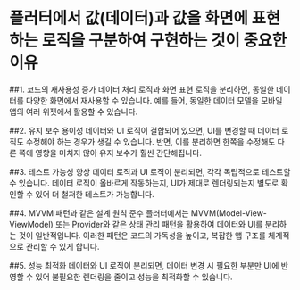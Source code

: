 # 플러터에서 값(데이터)과 값을 화면에 표현하는 로직을 구분하여 구현하는 것이 중요한 이유

##1. 코드의 재사용성 증가
데이터 처리 로직과 화면 표현 로직을 분리하면, 동일한 데이터를 다양한 화면에서 재사용할 수 있습니다. 예를 들어, 동일한 데이터 모델을 모바일 앱의 여러 위젯에서 활용할 수 있습니다.

##2. 유지 보수 용이성
데이터와 UI 로직이 결합되어 있으면, UI를 변경할 때 데이터 로직도 수정해야 하는 경우가 생길 수 있습니다. 반면, 이를 분리하면 한쪽을 수정해도 다른 쪽에 영향을 미치지 않아 유지 보수가 훨씬 간단해집니다.

##3. 테스트 가능성 향상
데이터 로직과 UI 로직이 분리되면, 각각 독립적으로 테스트할 수 있습니다. 데이터 로직이 올바르게 작동하는지, UI가 제대로 렌더링되는지 별도로 확인할 수 있어 더 철저한 테스트가 가능합니다.

##4. MVVM 패턴과 같은 설계 원칙 준수
플러터에서는 MVVM(Model-View-ViewModel) 또는 Provider와 같은 상태 관리 패턴을 활용하여 데이터와 UI를 분리하는 것이 일반적입니다. 이러한 패턴은 코드의 가독성을 높이고, 복잡한 앱 구조를 체계적으로 관리할 수 있게 합니다.

##5. 성능 최적화
데이터와 UI 로직이 분리되면, 데이터 변경 시 필요한 부분만 UI에 반영할 수 있어 불필요한 렌더링을 줄이고 성능을 최적화할 수 있습니다.
